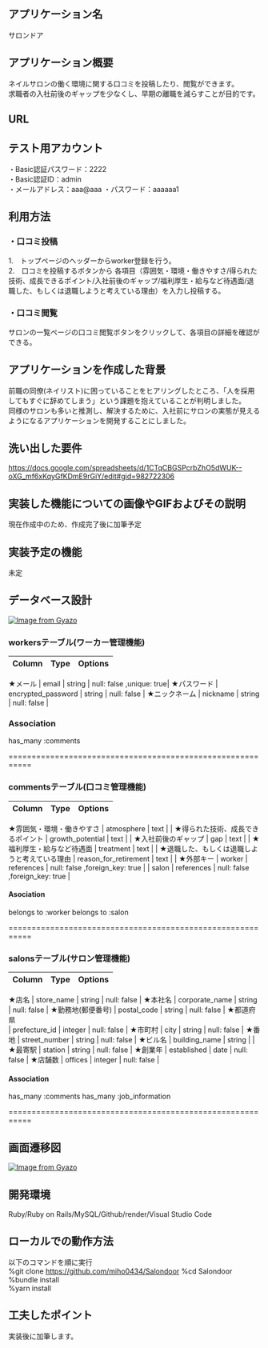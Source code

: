 ## アプリケーション名
サロンドア

## アプリケーション概要
ネイルサロンの働く環境に関する口コミを投稿したり、閲覧ができます。  
求職者の入社前後のギャップを少なくし、早期の離職を減らすことが目的です。

## URL


## テスト用アカウント
・Basic認証パスワード：2222  
・Basic認証ID：admin  
・メールアドレス：aaa@aaa 
・パスワード：aaaaaa1

## 利用方法
### ・口コミ投稿
1.　トップページのヘッダーからworker登録を行う。  
2.　口コミを投稿するボタンから  各項目（雰囲気・環境・働きやすさ/得られた技術、成長できるポイント/入社前後のギャップ/福利厚生・給与など待遇面/退職した、もしくは退職しようと考えている理由）を入力し投稿する。   

### ・口コミ閲覧
サロンの一覧ページの口コミ閲覧ボタンをクリックして、各項目の詳細を確認ができる。

## アプリケーションを作成した背景
前職の同僚(ネイリスト)に困っていることをヒアリングしたところ、「人を採用してもすぐに辞めてしまう」という課題を抱えていることが判明しました。  
同様のサロンも多いと推測し、解決するために、入社前にサロンの実態が見えるようになるアプリケーションを開発することにしました。


## 洗い出した要件
https://docs.google.com/spreadsheets/d/1CTqCBGSPcrbZhO5dWUK--oXG_mf6xKqyGfKDmE9rGiY/edit#gid=982722306

## 実装した機能についての画像やGIFおよびその説明
現在作成中のため、作成完了後に加筆予定

## 実装予定の機能
未定

## データベース設計
[![Image from Gyazo](https://i.gyazo.com/a4e8e29ec0204aae82ea1de6b8a645ec.png)](https://gyazo.com/a4e8e29ec0204aae82ea1de6b8a645ec)

### workersテーブル(ワーカー管理機能)
| Column             | Type       | Options                  |
| ----------------   | --------   | ------------             |
★メール
| email              | string     | null: false ,unique: true|
★パスワード
| encrypted_password | string     | null: false              |
★ニックネーム
| nickname           | string     | null: false              |


### Association
has_many :comments

===========================================================
### commentsテーブル(口コミ管理機能)

| Column                | Type       | Options                        |
| -------------------   | --------   | -----------------              |
★雰囲気・環境・働きやすさ
| atmosphere            | text       |                                |
★得られた技術、成長できるポイント
| growth_potential      | text       |                                |
★入社前後のギャップ
| gap                   | text       |                                |
★福利厚生・給与など待遇面
| treatment             | text       |                                |
★退職した、もしくは退職しようと考えている理由
| reason_for_retirement | text       |                           |
★外部キー
| worker                | references | null: false ,foreign_key: true |
| salon                 | references | null: false ,foreign_key: true |


#### Asociation
belongs to :worker
belongs to :salon


===========================================================
### salonsテーブル(サロン管理機能)

| Column              | Type       | Options                  |
| ----------------    | --------   | ------------             |
★店名
| store_name          | string     | null: false              |
★本社名
| corporate_name      | string     | null: false              |
★勤務地(郵便番号)
| postal_code         | string     | null: false              |
★都道府県		
| prefecture_id       | integer    | null: false              |
★市町村
| city                | string     | null: false              |
★番地
| street_number       | string     | null: false              |
★ビル名
| building_name       | string     |                          |
★最寄駅
| station             | string     | null: false              |
★創業年
| established         | date       | null: false              |
★店舗数
| offices             | integer    | null: false              |

#### Association
has_many :comments
has_many :job_information

===========================================================
## 画面遷移図
[![Image from Gyazo](https://i.gyazo.com/c7f598e473611bb1bccea46bbdede745.png)](https://gyazo.com/c7f598e473611bb1bccea46bbdede745)

## 開発環境
Ruby/Ruby on Rails/MySQL/Github/render/Visual Studio Code


## ローカルでの動作方法
以下のコマンドを順に実行  
%git clone https://github.com/miho0434/Salondoor
%cd Salondoor 
%bundle install  
%yarn install  

## 工夫したポイント
実装後に加筆します。
